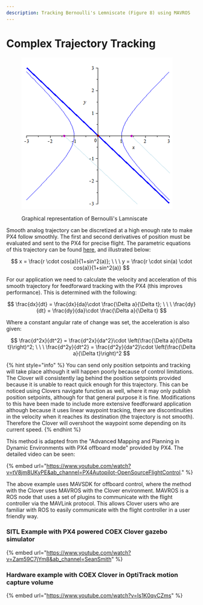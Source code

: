 ```yaml
---
description: Tracking Bernoulli's Lemniscate (Figure 8) using MAVROS
---
```


# Complex Trajectory Tracking

<figure><img src="../../../.gitbook/assets/Lemniscate_of_Bernoulli (1).gif" alt=""><figcaption><p>Graphical representation of Bernoulli's Lamniscate</p></figcaption></figure>

Smooth analog trajectory can be discretized at a high enough rate to make PX4 follow smoothly. The first and second derivatives of position must be evaluated and sent to the PX4 for precise flight. The parametric equations of this trajectory can be found [here](https://en.wikipedia.org/wiki/Lemniscate\_of\_Bernoulli), and illustrated below:

$$
x = \frac{r \cdot cos(a)}{1+sin^2(a)}; \ \ \ y = \frac{r \cdot sin(a) \cdot cos(a)}{1+sin^2(a)}
$$

For our application we need to calculate the velocity and acceleration of this smooth trajectory for feedforward tracking with the PX4 (this improves performance). This is determined with the following:

$$
\frac{dx}{dt} = \frac{dx}{da}\cdot \frac{\Delta a}{\Delta t}; \ \ \ \frac{dy}{dt} = \frac{dy}{da}\cdot \frac{\Delta a}{\Delta t}
$$

Where a constant angular rate of change was set, the acceleration is also given:



$$
\frac{d^2x}{dt^2} = \frac{d^2x}{da^2}\cdot \left(\frac{\Delta a}{\Delta t}\right)^2; \ \ \ \frac{d^2y}{dt^2} = \frac{d^2y}{da^2}\cdot \left(\frac{\Delta a}{\Delta t}\right)^2
$$

{% hint style="info" %}
You can send only position setpoints and tracking will take place although it will happen poorly because of control limitations. The Clover will consistently lag behind the position setpoints provided because it is unable to react quick enough for this trajectory. This can be noticed using Clovers navigate function as well, where it may only publish position setpoints, although for that general purpose it is fine. Modifications to this have been made to include more extensive feedforward application although because it uses linear waypoint tracking, there are discontinuities in the velocity when it reaches its destination (the trajectory is not smooth). Therefore the Clover will overshoot the waypoint some depending on its current speed.
{% endhint %}

This method is adapted from the "Advanced Mapping and Planning in Dynamic Environments with PX4 offboard mode" provided by PX4. The detailed video can be seen:

{% embed url="https://www.youtube.com/watch?v=tV8jm8UKyPE&ab_channel=PX4Autopilot-OpenSourceFlightControl." %}

The above example uses MAVSDK for offboard control, where the method with the Clover uses MAVROS with the Clover environment. MAVROS is a ROS node that uses a set of plugins to communicate with the flight controller via the MAVLink protocol. This allows Clover users who are familiar with ROS to easily communicate with the flight controller in a user friendly way.

### SITL Example with PX4 powered COEX Clover gazebo simulator

{% embed url="https://www.youtube.com/watch?v=Zam59C7jYm8&ab_channel=SeanSmith" %}

### Hardware example with COEX Clover in OptiTrack motion capture volume

{% embed url="https://www.youtube.com/watch?v=Is1K0qvCZms" %}
